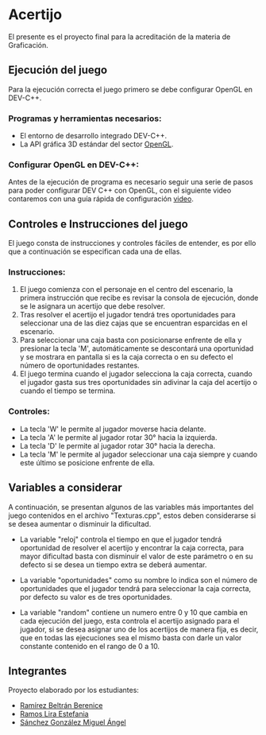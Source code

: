 # Acertijo
El presente es el proyecto final para la acreditación de la materia de Graficación.

## Ejecución del juego 
Para la ejecución correcta el juego primero se debe configurar OpenGL en DEV-C++.

### Programas y herramientas necesarios:

- El entorno de desarrollo integrado DEV-C++.
- La API gráfica 3D estándar del sector [OpenGL](https://www.opengl.org/).

### Configurar OpenGL en DEV-C++:

Antes de la ejecución de programa es necesario seguir una serie de pasos para poder configurar DEV C++ con OpenGL, con el siguiente video contaremos con una guía rápida de configuración
[video](https://www.youtube.com/watch?v=UOna-_g_wBM&t=769s).

## Controles e Instrucciones del juego
El juego consta de instrucciones y controles fáciles de entender, es por ello que a continuación se especifican cada una de ellas.

### Instrucciones:

1. El juego comienza con el personaje en el centro del escenario, la primera instrucción que recibe es revisar la consola de ejecución, donde se le asignara un acertijo que debe resolver.
2. Tras resolver el acertijo el jugador tendrá tres oportunidades para seleccionar una de las diez cajas que se encuentran esparcidas en el escenario.
3. Para seleccionar una caja basta con posicionarse enfrente de ella y presionar la tecla 'M', automáticamente se descontará una oportunidad y se mostrara en pantalla si es la caja correcta
o en su defecto el número de oportunidades restantes. 
4. El juego termina cuando el jugador selecciona la caja correcta, cuando el jugador gasta sus tres oportunidades sin adivinar la caja del acertijo o cuando el tiempo se termina.   

### Controles:

- La tecla 'W' le permite al jugador moverse hacia delante.
- La tecla 'A' le permite al jugador rotar 30° hacia la izquierda.
- La tecla 'D' le permite al jugador rotar 30° hacia la derecha.
- La tecla 'M' le permite al jugador seleccionar una caja siempre y cuando este último se posicione enfrente de ella.

## Variables a considerar
A continuación, se presentan algunos de las variables más importantes del juego contenidos en el archivo "Texturas.cpp", estos deben considerarse si se desea aumentar o disminuir la 
dificultad.

- La variable "reloj" controla el tiempo en que el jugador tendrá oportunidad de resolver el acertijo y encontrar la caja correcta, para mayor dificultad basta con disminuir el valor de 
este parámetro o en su defecto si se desea un tiempo extra se deberá aumentar.

- La variable "oportunidades" como su nombre lo indica son el número de oportunidades que el jugador tendrá para seleccionar la caja correcta, por defecto su valor es de tres oportunidades. 

- La variable "random" contiene un numero entre 0 y 10 que cambia en cada ejecución del juego, esta controla el acertijo asignado para el jugador, si se desea asignar uno de los acertijos
de manera fija, es decir, que en todas las ejecuciones sea el mismo basta con darle un valor constante contenido en el rango de 0 a 10.

## Integrantes

Proyecto elaborado por los estudiantes:

- [Ramírez Beltrán Berenice](https://github.com/BereBernal)
- [Ramos Lira Estefania](https://github.com/Estefania-Ramos-Lira)
- [Sánchez González Miguel Ángel](https://github.com/Miguel-Angel-Sanchez-Gonzalez)
